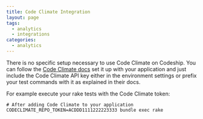 ```yaml
---
title: Code Climate Integration
layout: page
tags:
  - analytics
  - integrations
categories:
  - analytics
---
```

There is no specific setup necessary to use Code Climate on Codeship.
You can follow the [Code Climate docs](http://docs.codeclimate.com/article/219-setting-up-test-coverage)
set it up with your application and just include the Code Climate API key either
in the environment settings or prefix your test commands with it as explained in their docs.

For example execute your rake tests with the Code Climate token:

```shell
# After adding Code Climate to your application
CODECLIMATE_REPO_TOKEN=ACDDD1111222223333 bundle exec rake
```

